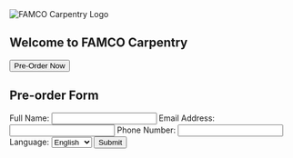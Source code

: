 <!DOCTYPE html>
<html lang="en">
<head>
  <meta charset="UTF-8" />
  <meta name="viewport" content="width=device-width, initial-scale=1.0"/>
  <title>FAMCO Carpentry</title>
  <link rel="stylesheet" href="style.css" />
</head>
<body>
  <!-- Hero Section -->
  <section id="hero">
    <div class="overlay">
      <img src="f.png" alt="FAMCO Carpentry Logo" class="logo" />
      <h1>Welcome to FAMCO Carpentry</h1>
      <button onclick="document.getElementById('form-section').scrollIntoView({ behavior: 'smooth' });">
        Pre-Order Now
      </button>
    </div>
  </section>

  <!-- Form Section -->
  <section id="form-section">
    <h2>Pre-order Form</h2>
    <form action="send.php" method="POST">
      <label>Full Name:
        <input type="text" name="name" required />
      </label>
      <label>Email Address:
        <input type="email" name="email" required />
      </label>
      <label>Phone Number:
        <input type="tel" name="phone" required />
      </label>
      <label>Language:
        <select name="language" required>
          <option value="English">English</option>
          <option value="Spanish">Spanish</option>
        </select>
      </label>
      <button type="submit">Submit</button>
    </form>
  </section>
</body>
</html>
